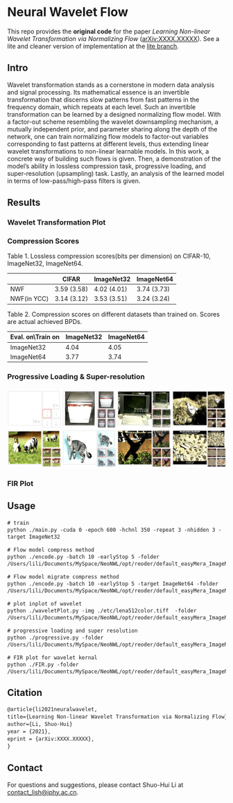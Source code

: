 # Neural Wavelet Flow

This repo provides the **original code** for the paper *Learning Non-linear Wavelet Transformation via Normalizing Flow* ([arXiv:XXXX.XXXXX](https://arxiv.org/)). See a lite and cleaner version of implementation at the [lite branch](https://github.com/li012589/NeuralWavelet).

## Intro

Wavelet transformation stands as a cornerstone in modern data analysis and signal processing. Its mathematical essence is an invertible transformation that discerns slow patterns from fast patterns in the frequency domain, which repeats at each level. Such an invertible transformation can be learned by a designed normalizing flow model. With a factor-out scheme resembling the wavelet downsampling mechanism, a mutually independent prior, and parameter sharing along the depth of the network, one can train normalizing flow models to factor-out variables corresponding to fast patterns at different levels, thus extending linear wavelet transformations to non-linear learnable models. In this work, a concrete way of building such flows is given. Then, a demonstration of the model’s ability in lossless compression task, progressive loading, and super-resolution (upsampling) task. Lastly, an analysis of the learned model in terms of low-pass/high-pass filters is given.

## Results

### Wavelet Transformation Plot

### Compression Scores

Table 1. Lossless compression scores(bits per dimension) on CIFAR-10, ImageNet32, ImageNet64.

|             | CIFAR       | ImageNet32  | ImageNet64  |
| ----------- | ----------- | ----------- | ----------- |
| NWF         | 3.59 (3.58) | 4.02 (4.01) | 3.74 (3.73) |
| NWF(in YCC) | 3.14 (3.12) | 3.53 (3.51) | 3.24 (3.24) |

Table 2. Compression scores on different datasets than trained on. Scores are actual achieved BPDs.

| Eval. on\Train on | ImageNet32 | ImageNet64 |
| ----------------- | ---------- | ---------- |
| ImageNet32        | 4.04       | 4.05       |
| ImageNet64        | 3.77       | 3.74       |

### Progressive Loading & Super-resolution 

### ![proloading.pdf](etc/proloading.png)

### FIR Plot

## Usage

```shell
# train
python ./main.py -cuda 0 -epoch 600 -hchnl 350 -repeat 3 -nhidden 3 -target ImageNet32
```

```shell
# Flow model compress method
python ./encode.py -batch 10 -earlyStop 5 -folder /Users/lili/Documents/MySpace/NeoNWL/opt/reoder/default_easyMera_ImageNet32_simplePrior_False_repeat_3_hchnl_350_nhidden_3_nMixing_5_sameDetail_True_clamp_-1_62efb58d8de7b1c7587776b9cb53cac2c741244a
```

```shell
# Flow model migrate compress method
python ./encode.py -batch 10 -earlyStop 5 -target ImageNet64 -folder /Users/lili/Documents/MySpace/NeoNWL/opt/reoder/default_easyMera_ImageNet32_simplePrior_False_repeat_3_hchnl_350_nhidden_3_nMixing_5_sameDetail_True_clamp_-1_62efb58d8de7b1c7587776b9cb53cac2c741244a
```

```shell
# plot inplot of wavelet
python ./waveletPlot.py -img ./etc/lena512color.tiff  -folder /Users/lili/Documents/MySpace/NeoNWL/opt/reoder/default_easyMera_ImageNet32_simplePrior_False_repeat_3_hchnl_350_nhidden_3_nMixing_5_sameDetail_True_clamp_-1_62efb58d8de7b1c7587776b9cb53cac2c741244a
```

```shell
# progressive loading and super resolution
python ./progressive.py -folder /Users/lili/Documents/MySpace/NeoNWL/opt/reoder/default_easyMera_ImageNet32_simplePrior_False_repeat_3_hchnl_350_nhidden_3_nMixing_5_sameDetail_True_clamp_-1_62efb58d8de7b1c7587776b9cb53cac2c741244a
```

```shell
# FIR plot for wavelet kernal
python ./FIR.py -folder /Users/lili/Documents/MySpace/NeoNWL/opt/reoder/default_easyMera_ImageNet32_simplePrior_False_repeat_3_hchnl_350_nhidden_3_nMixing_5_sameDetail_True_clamp_-1_62efb58d8de7b1c7587776b9cb53cac2c741244a
```

## Citation

```latex
@article{li2021neuralwavelet,
title={Learning Non-linear Wavelet Transformation via Normalizing Flow}
author={Li, Shuo-Hui}
year = {2021},
eprint = {arXiv:XXXX.XXXXX},
}
```

## Contact

For questions and suggestions, please contact Shuo-Hui Li at [contact_lish@iphy.ac.cn](mailto:contact_lish@iphy.ac.cn).